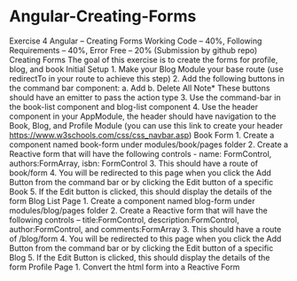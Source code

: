 # Angular-Creating-Forms
Exercise 4 Angular – Creating Forms Working Code – 40%, Following Requirements – 40%, Error Free – 20% (Submission by github repo) Creating Forms The goal of this exercise is to create the forms for profile, blog, and book Initial Setup 1. Make your Blog Module your base route (use redirectTo in your route to achieve this step) 2. Add the following buttons in the command bar component: a. Add b. Delete All  Note* These buttons should have an emitter to pass the action type 3. Use the command-bar in the book-list component and blog-list component 4. Use the header component in your AppModule, the header should have navigation to the Book, Blog, and Profile Module (you can use this link to create your header https://www.w3schools.com/css/css_navbar.asp) Book Form 1. Create a component named book-form under modules/book/pages folder 2. Create a Reactive form that will have the following controls - name: FormControl, authors:FormArray, isbn: FormControl 3. This should have a route of book/form 4. You will be redirected to this page when you click the Add Button from the command bar or by clicking the Edit button of a specific Book 5. If the Edit button is clicked, this should display the details of the form Blog List Page 1. Create a component named blog-form under modules/blog/pages folder 2. Create a Reactive form that will have the following controls – title:FormControl, description:FormControl, author:FormControl, and comments:FormArray 3. This should have a route of /blog/form 4. You will be redirected to this page when you click the Add Button from the command bar or by clicking the Edit button of a specific Blog 5. If the Edit Button is clicked, this should display the details of the form Profile Page 1. Convert the html form into a Reactive Form
